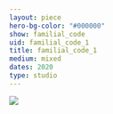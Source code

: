 ```yaml
---
layout: piece
hero-bg-color: "#000000"
show: familial_code
uid: familial_code_1
title: familial_code_1
medium: mixed
dates: 2020
type: studio
---
```


<img src="{{site.baseurl}}img/{{page.type}}/{{page.show}}/{{page.uid}}.jpg" class="piece-photo"/>
